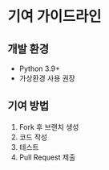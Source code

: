 # 기여 가이드라인

## 개발 환경
- Python 3.9+
- 가상환경 사용 권장

## 기여 방법
1. Fork 후 브랜치 생성
2. 코드 작성
3. 테스트 
4. Pull Request 제출
